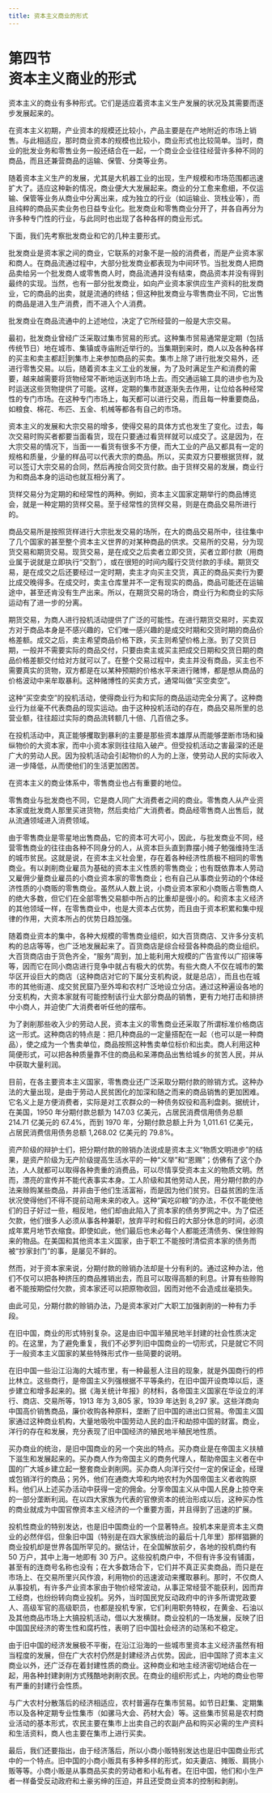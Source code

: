 ```yaml
---
title: 资本主义商业的形式
---
```


# 第四节<br>**资本主义商业的形式**

资本主义的商业有多种形式。它们是适应着资本主义生产发展的状况及其需要而逐步发展起来的。

在资本主义初期，产业资本的规模还比较小，产品主要是在产地附近的市场上销售。与此相适应，那时商业资本的规模也比较小，商业形式也比较简单。当时，商业的批发业务和零售业务一般还结合在一起，一个商业企业往往经营许多种不同的商品，而且还兼营商品的运输、保管、分类等业务。

随着资本主义生产的发展，尤其是大机器工业的出现，生产规模和市场范围都迅速扩大了。适应这种新的情况，商业便大大发展起来。商业的分工愈来愈细，不仅运输、保管等业务从商业中分离出来，成为独立的行业（如运输业、货栈业等），而且纯粹的商品买卖业务也日益专业化。批发商业和零售商业分开了，并各自再分为许多种专门性的行业，与此同时也出现了各种各样的商业形式。

下面，我们先考察批发商业和它的几种主要形式。

批发商业是资本家之间的商业，它联系的对象不是一般的消费者，而是产业资本家和商人。在商品流通过程中，大部分批发商业都表现为中间环节。当批发商人把商品卖给另一个批发商人或零售商人时，商品流通并没有结束，商品资本并没有得到最终的实现。当然，也有一部分批发商业，如向产业资本家供应生产资料的批发商业，它的商品的出卖，就是流通的终结；但这种批发商业与零售商业不同，它出售的商品是进入生产消费，而不进入个人消费。

批发商业在商品流通中的上述地位，决定了它所经营的一般是大宗交易。

最初，批发商业曾经广泛采取过集市贸易的形式。这种集市贸易通常是定期（包括传统节日）地在城市、集镇或寺庙附近举行的。当集期到来时，商人以及各种各样的买主和卖主都赶\|到集市上来参加商品的买卖。集市上除了进行批发交易外，还进行零售交易。以后，随着资本主义工业的发展，为了及时满足生产和消费的需要，越来越需要将货物经常不断地运送到市场上去。而交通运输工具的进步也为及时运送这些货物提供了可能。这样，定期的集市就逐渐失去作用，让位给各种经常性的专门市场。在这种专门市场上，每天都可以进行交易，而且每一种重要商品，如粮食、棉花、布匹、五金、机械等都各有自己的市场。

资本主义的发展和大宗交易的增多，使得交易的具体方式也发生了变化。过去，每次交易时购买者都要当面看货，现在只要通过看货样就可以成交了。这是因为，在大宗交易的情况下，当面一一看货有很多不方便，而大工业的产品又都具有一定的规格和质量，少量的样品可以代表大宗的商品。所以，买卖双方只要根据货样，就可以签订大宗交易的合同，然后再按合同交货付款。由于货样交易的发展，商业行为和商品本身的运动也就互相分离了。

货样交易分为定期的和经常性的两种。例如，资本主义国家定期举行的商品博览会，就是一种定期的货样交易。至于经常性的货样交易，则是在商品交易所进行的。

商品交易所是按照货样进行大宗批发交易的场所，在大的商品交易所中，往往集中了几个国家的甚至整个资本主义世界的对某种商品的供求。交易所的交易，分为现货交易和期货交易。现货交易，是在成交之后卖者立即交货，买者立即付款（用商业属于说就是立即执行“交割”），或在很短的时间内履行交货付款的手续。期货交易，是在成交之后还要经过一定时期，卖主才向买主交货，真正的商品买卖行为要比成交晚得多。在成交时，卖主仓库里并不一定有现实的商品，商品可能还在运输途中，甚至还肯没有生产出来。所以，在期货交易的场合，商业行为和商业的实际运动有了进一步的分离。

期货交易，为商人进行投机活动提供了广泛的可能性。在进行期货交易时，买卖双方对于商品本身是不感兴趣的，它们唯一感兴趣的是成交时期和交货时期的商品价格差额。成交之后，卖主希望商品价格下跌，买主则希望价格上涨。到了交货日期，一般并不需要实际的商品交付，只要由卖主或买主把成交日期和交货日期的商品价格差额交付给对方就可以了。在整个交易过程中，卖主并没有商品，买主也不需要真实的货物，双方都是在以某种预期的价格水平来进行赌博，都是想从商品的价格波动中来牟取暴利。这种赌博性的买卖方式，通常叫做“买空卖空”。

这种“买空卖空”的投机活动，使得商业行为和实际的商品运动完全分离了。这种商业行为丝毫不代表商品的现实运动。由于这种投机活动的存在，商品交易所里的总营业额，往往超过实际的商品流转额几十倍、几百倍之多。

在投机活动中，真正能够攫取到暴利的主要是那些资本雄厚从而能够垄断市场和操纵物价的大资本家，而中小资本家则往往陷入破产。但受投机活动之害最深的还是广大的劳动人民。因为投机活动会引起物价的人为的上涨，使劳动人民的实际收入进一步降低，从而使他们的生活更加困苦。

在资本主义的商业体系中，零售商业也占有重要的地位。

零售商业与批发商也不同，它是商人同广大消费者之间的商业。零售商人从产业资本家或批发商人那里买进货物，然后卖给广大消费者。商品经零售商人出售后，就从流通领域进入消费领域。

由于零售商业是零星地出售商品，它的资本可大可小，因此，与批发商业不同，经营零售商业的往往由各种不同身分的人，从资本巨头直到靠摆小摊子勉强维持生活的城市贫民。这就是说，在资本主义社会里，存在着各种经济性质极不相同的零售商业。有以剥削商业雇员为基础的资本主义性质的零售商业；也有既依靠本人劳动又雇佣少量商业雇员的小商业资本家的零售商业；也有自己从事商业劳动的个体经济性质的小商贩的零售商业。虽然从人数上说，小商业资本家和小商贩占零售商人的绝大多数，但它们在全部零售交易额中所占的比重却是很小的。和资本主义经济的其他领域一样，在零售商业中，也是大资本占优势，而且由于资本积累和集中规律的作用，大资本所占的优势日趋加强。

随着商业资本的集中，各种大规模的零售商业组织，如大百货商店、又许多分支机构的总店等等，也广泛地发展起来了。百货商店是综合经营各种商品的商业组织。大百货商店由于货色齐全，“服务”周到，加上能利用大规模的广告宣传以广招徕等等，因而它在同小商店进行竞争中就占有极大的优势。有些大商人不仅在城市的繁华区开设巨大的商店（这种商店对它的下属分支机构说，就是总店），而且也在城市的其他街道、成交贫民窟乃至外埠和农村广泛地设立分店。通过这种遍设各地的分支机构，大资本家就有可能控制该行业大部分商品的销售，更有力地打击和排挤中小商人，并迫使广大消费者听任他的摆布。

为了剥削那些收入少的劳动人民，资本主义的零售商业还采取了所谓标准价格商店这一形式。这种商店的特点是：把几种商品的一定量搭配在一起（也可以是一种商品），使之成为一个售卖单位，商品按照这种售卖单位标价和出卖。商人利用这种简便形式，可以把各种质量靠不住的商品和呆滞商品出售给城乡的贫苦人民，并从中获取大量利润。

目前，在各主要资本主义国家，零售商业还广泛采取分期付款的赊销方式。这种办法的大量出现，是由于劳动人民贫困化的加深和随之而来的商品销售的更加困难。它名义上是方便消费者，实际是对工农群众的一种债务奴役和高利盘剥。据统计，在美国，1950 年分期付款总额为 147.03 亿美元，占居民消费信用债务总额 214.71 亿美元的 67.4%，而到 1970 年，分期付款总额上升为 1,011.61 亿美元，占居民消费信用债务总额 1,268.02 亿美元的 79.8%。

资产阶级的辩护士们，把分期付款的赊销办法说成是资本主义“物质文明进步”的结果，是资产阶级为无产阶级提高生活水平的一种“义举”和“恩赐”；仿佛有了这个办法，人人就都可以取得各种贵重的消费品，可以尽情享受资本主义的物质文明。然而，漂亮的宣传并不能代表事实本身。工人阶级和其他劳动人民，用分期付款的办法来赊购某些商品，并非由于他们生活富裕，而是因为他们贫穷。日益贫困的生活状况使得他们不得不提前动用未来的收入。这种“寅吃卯粮”的办法，不仅不能使他们的日子好过一些，相反地，他们却由此陷入了资本家的债务罗网之中。为了偿还欠款，他们很多人必须从事各种兼职，放弃平时和假日的大部分休息的时间，必须成年累月地节衣缩食。即使如此，他们最后也未必每个人都能还清债务、保住赊购来的物品。在美国和其他资本主义国家，由于职工不能按时清偿资本家的债务而被“抄家封门”的事，是屡见不鲜的。

然而，对于资本家来说，分期付款的赊销办法却是十分有利的。通过这种办法，他们不仅可以把各种挤压的商品推销出去，而且可以取得高额的利息。计算有些赊购者不能按期偿付欠款，资本家还可以把原物收回，因而对他不会造成丝毫损失。

由此可见，分期付款的赊销办法，乃是资本家对广大职工加强剥削的一种有力手段。

在旧中国，商业的形式特别复杂。这是由旧中国半殖民地半封建的社会性质决定的。在这里，为了避免重复，我们不必罗列旧中国商业的一切形式，只是就它不同于一般资本主义国家的某些特殊形式作一些简要的说明。

在旧中国一些沿江沿海的大城市里，有一种最惹人注目的现象，就是外国商行的栉比林立。这些商行，是帝国主义列强根据不平等条约，在旧中国开设商埠以后，逐步建立和增多起来的。据《海关统计年报》的材料，各帝国主义国家在华设立的洋行、商店、交易所等，1913 年为 3,805 家，1939 年达到 8,297 家。这些洋商向中国高价销售商品，廉价收购各种原料，垄断了旧中国的进出口贸易。帝国主义国家通过这种商业机构，大量地吸吮中国劳动人民的血汗和劫掠中国的财富。商业，洋行的存在和发展，充分表现了旧中国经济的殖民地半殖民地性质。

买办商业的统治，是旧中国商业的另一个突出的特点。买办商业是在帝国主义扶植下滋生和发展起来的。买办商人作为帝国主义的商务代理人，帮助帝国主义者在中国的广大城乡建立起一整套商业剥削网。买办商人向洋行交付一定的保证金，经理或包销洋行的商品；另外，他们在通商大埠和内地农村为外国帝国主义者收购原料。他们从上述买办活动中获得一定的佣金。分享帝国主义从中国人民身上掠夺来的一部分垄断利润。在以四大家族为代表的官僚资本的统治形成以后，这种买办性的商业就成为中国官僚资本主义经济的一个重要方面，并且得到了迅速的扩展。

投机性商业的特别发达，也是旧中国商业的一个显著特点。投机本来是资本主义商业的必然伴侣，但象旧中国（特别是在四大家族统治的最后十几年里）那样猖獗的商业投机却是世界各国所罕见的。据估计，在全国解放前夕，各地的投机商约有 50 万户，其中上海一地即有 30 万户。这些投机商户中，不但有许多没有铺面，甚至有的连商号名称也没有；在大多数场合下，它们并不真正买卖商品，而只是在市场上、在交易所里兴风作浪，利用物价的迅速波动来攫取暴利。那时，不仅商人从事投机，有许多产业资本家由于物价经常波动，从事正常经营不能获利，因而弃工经商，也纷纷转向商业投机。另外，当时国民党反动政府中的许多所谓党政要人、高级军官的高级职员，也都是投机专家，它们利用职务特权，在黄金、石油以及其他商品市场上大搞投机活动，借以大发横财。商业投机的一场发展，反映了旧中国国民经济的寄生性和腐朽性，表明了旧中国社会经济的动荡和不稳定。

由于旧中国的经济发展极不平衡，在沿江沿海的一些城市里资本主义经济虽然有相当程度的发展，但在广大农村仍然是封建经济占优势。因此，旧中国除了资本主义商业以外，还广泛存在着封建性质的商业。这种商业和地主经济密切地结合在一起，用各种封建剥削方式残酷地剥削农民。在商业的组织形式上，内地的商业也带有严重的封建行会性质。

与广大农村分散落后的经济相适应，农村普遍存在集市贸易。如节日赶集、定期集市以及各种定期专业性集市（如骡马大会、药材大会）等。这些集市贸易是农村商业活动的基本形式，农民主要在集市上出卖自己的农副产品和购买必需的生产资料和生活资料，商人也主要在集市上进行买卖。

最后，我们还要指出，由于经济落后，所以小商小贩特别发达也是旧中国商业形式中的一个特点。旧中国的小商小贩具有多种多样的形式，如夫妻店、摊贩、肩挑小贩等等。小商小贩是从事商品买卖的劳动者和小私有者。在旧中国，他们和小生产者一样备受反动政府和土豪劣绅的压迫，并且还受商业资本的控制和剥削。